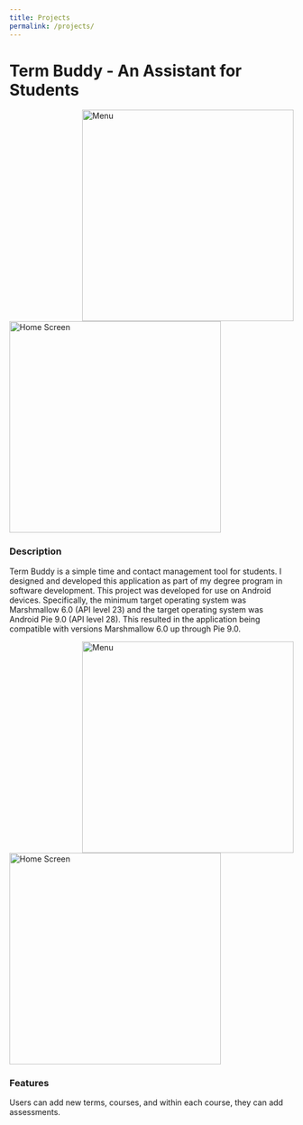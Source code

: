 ```yaml
---
title: Projects
permalink: /projects/
---
```

<html>
<body>
<h1>Term Buddy - An Assistant for Students</h1>
  <img src="https://claycarr.github.io/portfolio_cc/assets/termbuddy2.png" alt="Menu" width="375px" align="right"/>
  <img src="https://claycarr.github.io/portfolio_cc/assets/termbuddy1.png" alt="Home Screen" width="375px" alight="left"/>
  <h3>Description</h3>
<p>Term Buddy is a simple time and contact management tool for students. I designed and developed this application as part of my degree program in software development. This project was developed for use on Android devices. Specifically, the minimum target operating system was Marshmallow 6.0 (API level 23) and the target operating system was Android Pie 9.0 (API level 28). This resulted in the application being compatible with versions Marshmallow 6.0 up through Pie 9.0. </p>
  <img src="https://claycarr.github.io/portfolio_cc/assets/termbuddy4.png" alt="Menu" width="375px" align="right"/>
  <img src="https://claycarr.github.io/portfolio_cc/assets/termbuddy3.png" alt="Home Screen" width="375px" alight="left"/>
  <h3>Features</h3>
  <p>Users can add new terms, courses, and within each course, they can add assessments.</p>
  </body>
</html>
